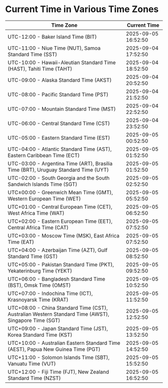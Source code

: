 # Current Time in Various Time Zones

| Time Zone | Current Time |
|-----------|--------------|
| UTC-12:00 - Baker Island Time (BIT) | 2025-09-05 16:52:50 |
| UTC-11:00 - Niue Time (NUT), Samoa Standard Time (SST) | 2025-09-04 17:52:50 |
| UTC-10:00 - Hawaii-Aleutian Standard Time (HAST), Tahiti Time (TAHT) | 2025-09-04 18:52:50 |
| UTC-09:00 - Alaska Standard Time (AKST) | 2025-09-04 20:52:50 |
| UTC-08:00 - Pacific Standard Time (PST) | 2025-09-04 21:52:50 |
| UTC-07:00 - Mountain Standard Time (MST) | 2025-09-04 22:52:50 |
| UTC-06:00 - Central Standard Time (CST) | 2025-09-04 23:52:50 |
| UTC-05:00 - Eastern Standard Time (EST) | 2025-09-05 00:52:50 |
| UTC-04:00 - Atlantic Standard Time (AST), Eastern Caribbean Time (ECT) | 2025-09-05 01:52:50 |
| UTC-03:00 - Argentina Time (ART), Brasília Time (BRT), Uruguay Standard Time (UYT) | 2025-09-05 01:52:50 |
| UTC-02:00 - South Georgia and the South Sandwich Islands Time (SGT) | 2025-09-05 02:52:50 |
| UTC±00:00 - Greenwich Mean Time (GMT), Western European Time (WET) | 2025-09-05 05:52:50 |
| UTC+01:00 - Central European Time (CET), West Africa Time (WAT) | 2025-09-05 06:52:50 |
| UTC+02:00 - Eastern European Time (EET), Central Africa Time (CAT) | 2025-09-05 07:52:50 |
| UTC+03:00 - Moscow Time (MSK), East Africa Time (EAT) | 2025-09-05 07:52:50 |
| UTC+04:00 - Azerbaijan Time (AZT), Gulf Standard Time (GST) | 2025-09-05 08:52:50 |
| UTC+05:00 - Pakistan Standard Time (PKT), Yekaterinburg Time (YEKT) | 2025-09-05 09:52:50 |
| UTC+06:00 - Bangladesh Standard Time (BST), Omsk Time (OMST) | 2025-09-05 10:52:50 |
| UTC+07:00 - Indochina Time (ICT), Krasnoyarsk Time (KRAT) | 2025-09-05 11:52:50 |
| UTC+08:00 - China Standard Time (CST), Australian Western Standard Time (AWST), Singapore Time (SGT) | 2025-09-05 12:52:50 |
| UTC+09:00 - Japan Standard Time (JST), Korea Standard Time (KST) | 2025-09-05 13:52:50 |
| UTC+10:00 - Australian Eastern Standard Time (AEST), Papua New Guinea Time (PGT) | 2025-09-05 14:52:50 |
| UTC+11:00 - Solomon Islands Time (SBT), Vanuatu Time (VUT) | 2025-09-05 15:52:50 |
| UTC+12:00 - Fiji Time (FJT), New Zealand Standard Time (NZST) | 2025-09-05 16:52:50 |
